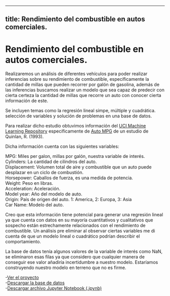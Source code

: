 
---
title: Rendimiento del combustible en autos comerciales.
---

# Rendimiento del combustible en autos comerciales.

Realizaremos un análisis de diferentes vehículos para poder realizar inferencias sobre su rendimiento de combustible, específicamente la cantidad de millas que pueden recorrer por galón de gasolina, además de las inferencias buscamos realizar un modelo que sea capaz de predecir con cierta certeza la cantidad de millas que recorre un auto con conocer cierta información de este.   
   
Se incluyen temas como la regresión lineal simpe, múltiple y cuadrática. selección de variables y solución de problemas en una base de datos.       

Para realizar dicho estudio obtuvimos información del [UCI Machine Learning Repository](https://archive.ics.uci.edu/) específicamente de [Auto MPG](https://archive.ics.uci.edu/dataset/9/auto+mpg) de un estudio de Quinlan, R. (1993).

Dicha información cuenta con las siguientes variables:

MPG: Miles per galon, millas por galón, nuestra variable de interés.    
Cylinders: La cantidad de cilindros del auto.   
Displacement: Volumen total de aire y combustible que un auto puede desplazar en un ciclo de combustión.   
Horsepower: Caballos de fuerza, es una medida de potencia.   
Weight: Peso en libras.   
Acceleration: Aceleración.     
Model year: Año del modelo de auto.   
Origin: País de origen del auto. 1: America, 2: Europa, 3: Asia   
Car Name: Modelo del auto.   

Creo que esta información tiene potencial para generar una regresión lineal ya que cuenta con datos en su mayoría cuantitativos y cualitativos que sospecho están estrechamente relacionados con el rendimiento de combustible. Un análisis pre eliminar al observar ciertas variables me di cuenta de que un modelo lineal o cuadrático podrían describir el comportamiento.  

La base de datos tenía algunos valores de la variable de interés como NaN, se eliminaron esas filas ya que considero que cualquier manera de conseguir ese valor añadiría incertidumbre a nuestro modelo. Estaríamos construyendo nuestro modelo en terreno que no es firme.

-[Ver el proyecto](proyecto1_1.html)  
-[Descargar la base de datos](auto-mpg.data-original)  
-[Descargar archivo Jupyter Notebook (.ipynb)](proyecto1_1.ipynb)

